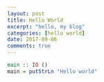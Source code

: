 ```yaml
---
layout: post
title: Hello World
excerpt: "hello, my blog"
categories: [hello world]
date: 2017-09-06
comments: true
---
```


~~~ haskell
main :: IO ()
main = putStrLn "Hello world"
~~~

